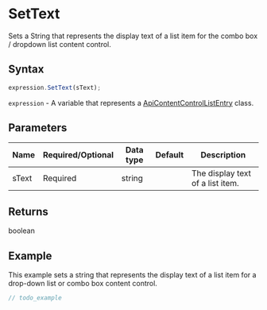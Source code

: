 # SetText

Sets a String that represents the display text of a list item for the combo box / dropdown list content control.

## Syntax

```javascript
expression.SetText(sText);
```

`expression` - A variable that represents a [ApiContentControlListEntry](../ApiContentControlListEntry.md) class.

## Parameters

| **Name** | **Required/Optional** | **Data type** | **Default** | **Description** |
| ------------- | ------------- | ------------- | ------------- | ------------- |
| sText | Required | string |  | The display text of a list item. |

## Returns

boolean

## Example

This example sets a string that represents the display text of a list item for a drop-down list or combo box content control.

```javascript
// todo_example
```
